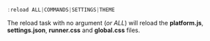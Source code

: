 <!--TITLE:reload-->
<!--ABOUT:The reload task will reload the targeted resource such as the theme or the platform script.-->

```javascript
:reload ALL|COMMANDS|SETTINGS|THEME
```

The reload task with no argument (*or ALL*) will reload the **platform.js**, **settings.json**, **runner.css** and **global.css** files.